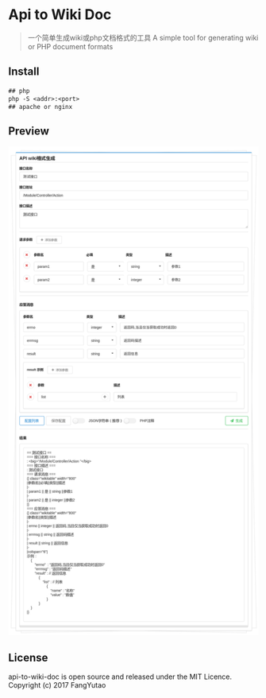 # Api to Wiki Doc

> 一个简单生成wiki或php文档格式的工具
> A simple tool for generating wiki or PHP document formats

## Install

```shell
## php
php -S <addr>:<port>
## apache or nginx
```

## Preview

![preview](./preview.png)

## License
api-to-wiki-doc is open source and released under the MIT Licence.
Copyright (c) 2017 FangYutao